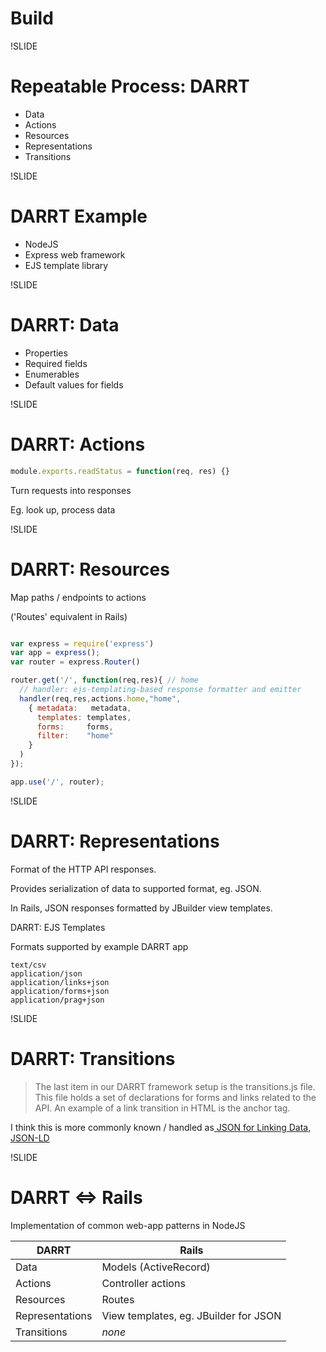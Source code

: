 # Build

!SLIDE

# Repeatable Process: DARRT

- Data
- Actions
- Resources
- Representations
- Transitions

!SLIDE

# DARRT Example

- NodeJS
- Express web framework
- EJS template library

!SLIDE

# DARRT: Data

- Properties
- Required fields
- Enumerables
- Default values for fields

!SLIDE

# DARRT: Actions

```js
module.exports.readStatus = function(req, res) {}
```

Turn requests into responses

Eg. look up, process data

!SLIDE

# DARRT: Resources

Map paths / endpoints to actions

('Routes' equivalent in Rails)

```js

var express = require('express')
var app = express();
var router = express.Router()

router.get('/', function(req,res){ // home
  // handler: ejs-templating-based response formatter and emitter
  handler(req,res,actions.home,"home", 
    { metadata:   metadata,
      templates: templates,
      forms:     forms,
      filter:    "home"
    }
  )
});

app.use('/', router);
```

!SLIDE

# DARRT: Representations

Format of the HTTP API responses.

Provides serialization of data to supported format, eg. JSON.

In Rails, JSON responses formatted by JBuilder view templates.

DARRT: EJS Templates

Formats supported by example DARRT app

```plaintext
text/csv
application/json
application/links+json
application/forms+json
application/prag+json
```

!SLIDE

# DARRT: Transitions

> The last item in our DARRT framework setup is the transitions.js file. This file holds a set of declarations for forms and links related to the API. An example of a link transition in HTML is the anchor tag.

I think this is more commonly known / handled as[ JSON for Linking Data, JSON-LD](https://json-ld.org/)

!SLIDE

# DARRT <=> Rails

Implementation of common web-app patterns in NodeJS

| DARRT | Rails |
| --- | --- |
| Data | Models (ActiveRecord)
| Actions | Controller actions |
| Resources | Routes |
| Representations | View templates, eg. JBuilder for JSON |
| Transitions | *none* |
